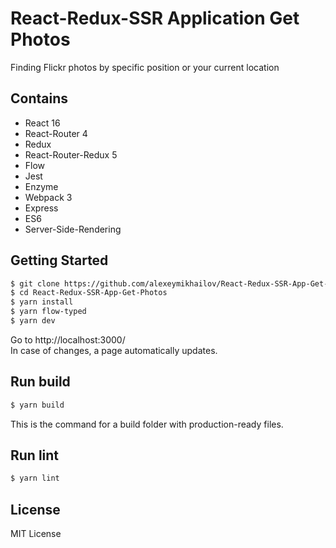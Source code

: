 # React-Redux-SSR Application Get Photos

Finding Flickr photos by specific position or your current location

## Contains

* React 16
* React-Router 4
* Redux
* React-Router-Redux 5
* Flow
* Jest
* Enzyme
* Webpack 3
* Express
* ES6
* Server-Side-Rendering

## Getting Started

```sh
$ git clone https://github.com/alexeymikhailov/React-Redux-SSR-App-Get-Photos.git
$ cd React-Redux-SSR-App-Get-Photos
$ yarn install
$ yarn flow-typed
$ yarn dev
``` 

Go to http://localhost:3000/ <br /> In case of changes, a page automatically updates.

## Run build

```sh
$ yarn build
```
This is the command for a build folder with production-ready files.

## Run lint

```sh
$ yarn lint
```

## License

MIT License